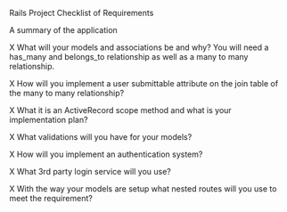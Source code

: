 Rails Project Checklist of Requirements


A summary of the application


X What will your models and associations be and why? You will need a has_many and belongs_to relationship as well as a many to many relationship.


X How will you implement a user submittable attribute on the join table of the many to many relationship?


X What it is an ActiveRecord scope method and what is your implementation plan?


X What validations will you have for your models?


X How will you implement an authentication system?


X What 3rd party login service will you use?


X With the way your models are setup what nested routes will you use to meet the requirement?
